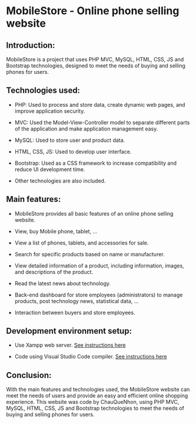 # MobileStore - Online phone selling website

## Introduction:

MobileStore is a project that uses PHP MVC, MySQL, HTML, CSS, JS and Bootstrap technologies, designed to meet the needs of buying and selling phones for users.

## Technologies used:

- PHP: Used to process and store data, create dynamic web pages, and improve application security.

- MVC: Used the Model-View-Controller model to separate different parts of the application and make application management easy.

- MySQL: Used to store user and product data.

- HTML, CSS, JS: Used to develop user interface.

- Bootstrap: Used as a CSS framework to increase compatibility and reduce UI development time.

- Other technologies are also included.

## Main features:

- MobileStore provides all basic features of an online phone selling website.

- View, buy Mobile phone, tablet, ...

- View a list of phones, tablets, and accessories for sale.

- Search for specific products based on name or manufacturer.

- View detailed information of a product, including information, images, and descriptions of the product.

- Read the latest news about technology.

- Back-end dashboard for store employees (administrators) to manage products, post technology news, statistical data, ...

- Interaction between buyers and store employees.

## Development environment setup:

- Use Xampp web server. [See instructions here](https://www.freecodecamp.org/news/how-to-get-started-with-php)

- Code using Visual Studio Code compiler. [See instructions here](https://code.visualstudio.com/download)

## Conclusion: 

With the main features and technologies used, the MobileStore website can meet the needs of users and provide an easy and efficient online shopping experience. This website was code by ChauQueNhon, using PHP MVC, MySQL, HTML, CSS, JS and Bootstrap technologies to meet the needs of buying and selling phones for users.
